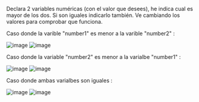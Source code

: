 Declara 2 variables numéricas (con el valor que desees), he indica cual es mayor de los dos. Si son iguales indicarlo también. Ve cambiando los valores para comprobar que funciona.


Caso donde la varible "number1" es menor a la varible "number2" :

![image](https://user-images.githubusercontent.com/90481288/162597244-297ab17a-b8b3-42d9-b190-83f10389b18d.png)
![image](https://user-images.githubusercontent.com/90481288/162597413-e401f3db-60ee-4cc8-9299-1ebf62025976.png)

Caso donde la variable "number2" es menor a la varialbe "number1" : 

![image](https://user-images.githubusercontent.com/90481288/162597316-be6a8085-e1d1-4655-a4fa-103cda9302f1.png)
![image](https://user-images.githubusercontent.com/90481288/162597421-7b57b5df-8d19-449d-9cbc-17e6ba4cae02.png)


Caso donde ambas varialbes son iguales : 

![image](https://user-images.githubusercontent.com/90481288/162597442-f7ea748d-428b-4e55-b72b-bb94cce51a1a.png)
![image](https://user-images.githubusercontent.com/90481288/162597450-e761d04a-34d0-4c4e-ada8-6272ada4925f.png)


